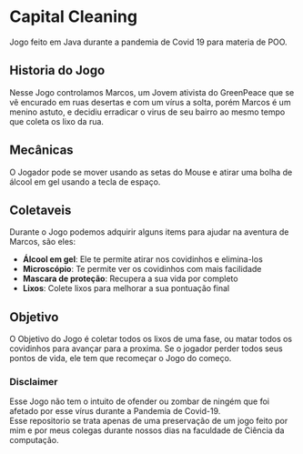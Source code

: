 # Capital Cleaning

Jogo feito em Java durante a pandemia de Covid 19 para materia de POO.

## Historia do Jogo

Nesse Jogo controlamos Marcos, um Jovem ativista do GreenPeace que se vê
encurado em ruas desertas e com um vírus a solta, porém Marcos é um menino
astuto, e decidiu erradicar o virus de seu bairro ao mesmo tempo que coleta
os lixo da rua.

## Mecânicas 

O Jogador pode se mover usando as setas do Mouse e atirar uma bolha de álcool em gel usando a tecla de espaço.

## Coletaveis

Durante o Jogo podemos adquirir alguns items para ajudar na aventura de Marcos, são eles:

* __Álcool em gel__: Ele te permite atirar nos covidinhos e elimina-los
* __Microscópio__: Te permite ver os covidinhos com mais facilidade
* __Mascara de proteção__: Recupera a sua vida por completo
* __Lixos__: Colete lixos para melhorar a sua pontuação final

## Objetivo

O Objetivo do Jogo é coletar todos os lixos de uma fase, ou matar todos os covidinhos para avançar para a proxima. Se o jogador perder todos seus pontos de vida, ele tem que recomeçar o Jogo do começo.

### Disclaimer
Esse Jogo não tem o intuito de ofender ou zombar de ningém que foi afetado por esse vírus durante a Pandemia de Covid-19.  
Esse repositorio se trata apenas de uma preservação de um jogo feito por mim e por meus colegas durante nossos dias na faculdade de Ciência da computação.